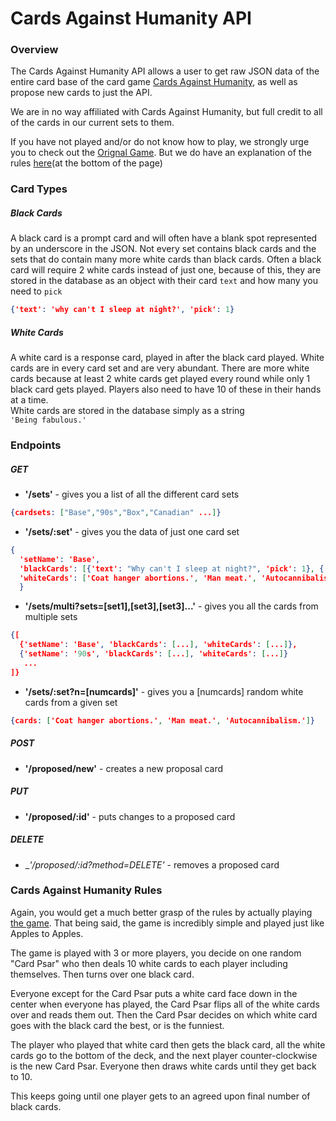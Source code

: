 # Cards Against Humanity API
### Overview
The Cards Against Humanity API allows a user to get raw JSON data of the entire card base of the card game [Cards Against Humanity][cah], as well as propose new cards to just the API.

We are in no way affiliated with Cards Against Humanity, but full credit to all of the cards in our current sets to them.

If you have not played and/or do not know how to play, we strongly urge you to check out the [Orignal Game][cah]. But we do have an explanation of the rules [here](#Cards-Against-Humanity-Rules)(at the bottom of the page)

### Card Types

##### Black Cards
A black card is a prompt card and will often have a blank spot represented by an underscore in the JSON. Not every set contains black cards and the sets that do contain many more white cards than black cards. 
Often a black card will require 2 white cards instead of just one, because of this, they are stored in the database as an object with their card `text` and how many you need to `pick`   
```json
{'text': 'why can't I sleep at night?', 'pick': 1}
```

##### White Cards
A white card is a response card, played in after the black card played. White cards are in every card set and are very abundant. There are more white cards because at least 2 white cards get played every round while only 1 black card gets played. Players also need to have 10 of these in their hands at a time.  
White cards are stored in the database simply as a string  
```'Being fabulous.'```

### Endpoints

##### GET
* __'/sets'__ - gives you a list of all the different card sets   
```json 
{cardsets: ["Base","90s","Box","Canadian" ...]}
```
* __'/sets/:set'__ - gives you the data of just one card set  
 ```json
 {
   'setName': 'Base',
   'blackCards': [{'text': "Why can't I sleep at night?", 'pick': 1}, {'text': "I got 99 problems but _ ain't one.", 'pick': 1} ...],
   'whiteCards': ['Coat hanger abortions.', 'Man meat.', 'Autocannibalism.' ...]
   }
 ```
* __'/sets/multi?sets=[set1],[set3],[set3]...'__ - gives you all the cards from multiple sets  
```json
{[
  {'setName': 'Base', 'blackCards': [...], 'whiteCards': [...]},
  {'setName': '90s', 'blackCards': [...], 'whiteCards': [...]}
   ...
]}
```
* __'/sets/:set?n=[numcards]'__ - gives you a [numcards] random white cards from a given set  
```json
{cards: ['Coat hanger abortions.', 'Man meat.', 'Autocannibalism.']}
```

##### POST
* __'/proposed/new'__ - creates a new proposal card

##### PUT
* __'/proposed/:id'__ - puts changes to a proposed card

##### DELETE
* __'/proposed/:id?_method=DELETE'__ - removes a proposed card

### Cards Against Humanity Rules
Again, you would get a much better grasp of the rules by actually playing [the game][cah].
That being said, the game is incredibly simple and played just like Apples to Apples.   

The game is played with 3 or more players, you decide on one random "Card Psar" who then deals 10 white cards to each player including themselves. Then turns over one black card.  

Everyone except for the Card Psar puts a white card face down in the center when everyone has played, the Card Psar flips all of the white cards over and reads them out. Then the Card Psar decides on which white card goes with the black card the best, or is the funniest.  

The player who played that white card then gets the black card, all the white cards go to the bottom of the deck, and the next player counter-clockwise is the new Card Psar. Everyone then draws white cards until they get back to 10.

This keeps going until one player gets to an agreed
upon final number of black cards.




[cah]: https://cardsagainsthumanity.com/